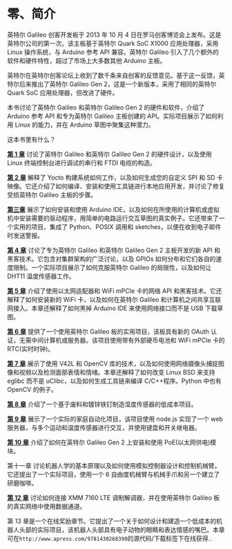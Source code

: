 # 零、简介

英特尔 Galileo 创客开发板于 2013 年 10 月 4 日在罗马创客博览会上发布。这是英特尔公司的第一次。该主板基于英特尔 Quark SoC X1000 应用处理器，采用 Linux 操作系统，与 Arduino 参考 API 兼容。英特尔 Galileo 引入了几个额外的软件和硬件特性，超过了市场上大多数其他 Arduino 主板。

英特尔在英特尔创客论坛上收到了数千条来自创客的反馈意见。基于这一反馈，英特尔后来推出了英特尔 Galileo Gen 2，这是一个新版本，采用了相同的英特尔 Quark SoC 应用处理器，但改进了硬件。

本书讨论了英特尔 Galileo 和英特尔 Galileo Gen 2 的硬件和软件，介绍了 Arduino 参考 API 和专为英特尔 Galileo 主板创建的 API。实际项目展示了如何利用 Linux 的能力，并在 Arduino 草图中聚集这种潜力。

这本书里有什么？

**[第 1 章](01.html)** 讨论了英特尔 Galileo 和英特尔 Galileo Gen 2 的硬件设计，以及使用 Linux 终端控制台进行调试的串行和 FTDI 电缆的构造。

**[第 2 章](02.html)** 解释了 Yocto 构建系统如何工作，以及如何生成您的自定义 SPI 和 SD 卡映像。它还介绍了如何编译、安装和使用工具链进行本地应用开发，并讨论了修复受损英特尔 Galileo 主板的步骤。

**[第三章](03.html)** 展示了如何安装和使用 Arduino IDE，以及如何在所使用的计算机或虚拟机中安装需要的驱动程序，用简单的电路运行交互草图的真实例子。它还带来了一个实用的项目，集成了 Python、POSIX 调用和 sketches，以便在收到电子邮件时发送警报。

**[第 4 章](04.html)** 讨论了专为英特尔 Galileo 和英特尔 Galileo Gen 2 主板开发的新 API 和黑客技术。它包含对集群架构的广泛讨论，以及 GPIOs 如何分布和它们各自的速度限制。一个实际项目展示了如何克服英特尔 Galileo 的局限性，以及如何让 DHT11 温度传感器工作。

**[第 5 章](05.html)** 介绍了使用以太网适配器和 WiFi mPCIe 卡的网络 API 和黑客技术。它还解释了如何安装新的 WiFi 卡，以及如何在英特尔 Galileo 和计算机之间共享互联网接入。本章还解释了如何黑掉 Arduino IDE 来使用网络接口而不是 USB 下载草图。

**[第 6 章](06.html)** 提供了一个使用英特尔 Galileo 板的实用项目，该板具有新的 OAuth 认证，无需中间计算机或服务器。该项目使用带有外部硬币电池和 WiFi mPCIe 卡的 RTC(实时时钟)。

**[第 7 章](07.html)** 展示了使用 V42L 和 OpenCV 库的技术，以及如何使用网络摄像头捕捉图像和视频以及检测面部表情和情绪。本章还解释了如何改变 Linux BSD 来支持 eglibc 而不是 uClibc，以及如何生成工具链来编译 C/C++程序。Python 中也有 OpenCV 的例子。

**[第 8 章](08.html)** 介绍了一个基于废料和镀锌铁钉制造湿度传感器的低成本项目。

**[第 9 章](09.html)** 展示了一个实际的家庭自动化项目，该项目使用 node.js 实现了一个 web 服务器，与多个运动和温度传感器进行交互，并使用键盘和开关继电器。

**[第 10 章](10.html)** 介绍了如何在英特尔 Galileo Gen 2 上安装和使用 PoE(以太网供电)模块。

第十一章 讨论机器人学的基本原理以及如何使用模拟控制器设计和控制机械臂。它还提出了一个实际项目，使用一个 6 自由度机械臂与机械手爪和另一个建立了研磨咖啡。

**[第 12 章](12.html)** 讨论如何连接 XMM 7160 LTE 调制解调器，并在使用英特尔 Galileo 板的真实网络中使用数据通道。

第 13 章是一个在线奖励章节。它提出了一个关于如何设计和建造一个低成本的机器人头部的实际项目，该机器人头部具有电子动物的眼睛和表达情感的嘴巴。本章可在`http://www.apress.com/9781430268390`的源代码/下载标签下在线获得..